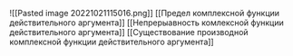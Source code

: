 ![[Pasted image 20221021115016.png]]
[[Предел комплексной функции действительного аргумента]]
[[Непрерыавность комлексной функции действительного аргумента]]
[[Существование производной комплексной функции действительного аргумента]]